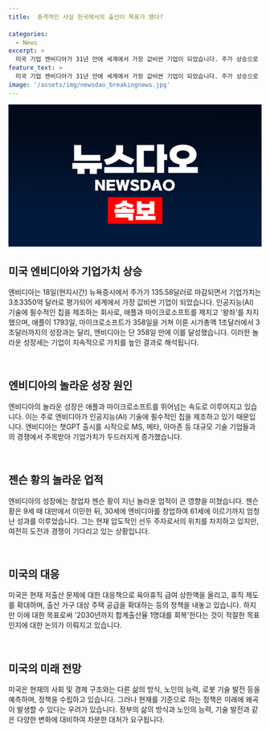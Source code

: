 ```yaml
---
title:  충격적인 사실 한국에서의 출산이 목표가 됐다?

categories:
  - News
excerpt: >
  미국 기업 엔비디아가 31년 만에 세계에서 가장 값비싼 기업이 되었습니다. 주가 상승으로 기업가치는 3조3350억 달러로, 애플과 MS를 제쳐 ‘왕좌’를 차지했습니다. 단 358일 만에 3조달러 시가총액을 기록하며 AI 칩을 만드는 회사로 시장을 석권했고, 젠슨 황의 창업 실적 또한 주목받습니다. 미국 정부는 저출산 문제에 대응하기 위해 다양한 대책을 제시하고 있지만, 삶의 방식과 기술 발전을 고려해야 한다는 지적도 나오고 있습니다.
feature_text: >
  미국 기업 엔비디아가 31년 만에 세계에서 가장 값비싼 기업이 되었습니다. 주가 상승으로 기업가치는 3조3350억 달러로, 애플과 MS를 제쳐 ‘왕좌’를 차지했습니다. 단 358일 만에 3조달러 시가총액을 기록하며 AI 칩을 만드는 회사로 시장을 석권했고, 젠슨 황의 창업 실적 또한 주목받습니다. 미국 정부는 저출산 문제에 대응하기 위해 다양한 대책을 제시하고 있지만, 삶의 방식과 기술 발전을 고려해야 한다는 지적도 나오고 있습니다.
image: '/assets/img/newsdao_breakingnews.jpg'
---
```


<p><img src="/assets/img/newsdao_breakingnews.jpg" alt="implanttips 속보" /></p>

<h2 data-ke-size="size26">미국 엔비디아와 기업가치 상승</h2>

<p>엔비디아는 18일(현지시간) 뉴욕증시에서 주가가 135.58달러로 마감되면서 기업가치는 3조3350억 달러로 평가되어 세계에서 가장 값비싼 기업이 되었습니다. 인공지능(AI) 기술에 필수적인 칩을 제조하는 회사로, 애플과 마이크로소프트를 제치고 '왕좌'를 차지했으며, 애플이 1793일, 마이크로소프트가 358일을 거쳐 이룬 시가총액 1조달러에서 3조달러까지의 성장과는 달리, 엔비디아는 단 358일 만에 이를 달성했습니다. 이러한 놀라운 성장세는 기업이 지속적으로 가치를 높인 결과로 해석됩니다. </p>

<p data-ke-size="size16">&nbsp;</p>

<h2 data-ke-size="size26">엔비디아의 놀라운 성장 원인</h2>

<p>엔비디아의 놀라운 성장은 애플과 마이크로소프트를 뛰어넘는 속도로 이루어지고 있습니다. 이는 주로 엔비디아가 인공지능(AI) 기술에 필수적인 칩을 제조하고 있기 때문입니다. 엔비디아는 챗GPT 출시를 시작으로 MS, 메타, 아마존 등 대규모 기술 기업들과의 경쟁에서 주목받아 기업가치가 두드러지게 증가했습니다.</p>

<p data-ke-size="size16">&nbsp;</p>

<h2 data-ke-size="size26">젠슨 황의 놀라운 업적</h2>

<p>엔비디아의 성장에는 창업자 젠슨 황이 지닌 놀라운 업적이 큰 영향을 미쳤습니다. 젠슨 황은 9세 때 대만에서 이민한 뒤, 30세에 엔비디아를 창업하여 61세에 이르기까지 엄청난 성과를 이루었습니다. 그는 현재 압도적인 선두 주자로서의 위치를 차지하고 있지만, 여전히 도전과 경쟁이 기다리고 있는 상황입니다.</p>

<p data-ke-size="size16">&nbsp;</p>

<h2 data-ke-size="size26">미국의 대응</h2>

<p>미국은 현재 저출산 문제에 대한 대응책으로 육아휴직 급여 상한액을 올리고, 휴직 제도를 확대하며, 출산 가구 대상 주택 공급을 확대하는 등의 정책을 내놓고 있습니다. 하지만 이에 대한 목표로써 '2030년까지 합계출산율 1명대를 회복'한다는 것이 적절한 목표인지에 대한 논의가 이뤄지고 있습니다.</p>

<p data-ke-size="size16">&nbsp;</p>

<h2 data-ke-size="size26">미국의 미래 전망</h2>

<p>미국은 현재의 사회 및 경제 구조와는 다른 삶의 방식, 노인의 능력, 로봇 기술 발전 등을 예측하며, 정책을 수립하고 있습니다. 그러나 현재를 기준으로 하는 정책은 미래에 왜곡이 발생할 수 있다는 우려가 있습니다. 정부의 삶의 방식과 노인의 능력, 기술 발전과 같은 다양한 변화에 대비하여 차분한 대처가 요구됩니다.</p>

<p data-ke-size="size16">&nbsp;</p>

